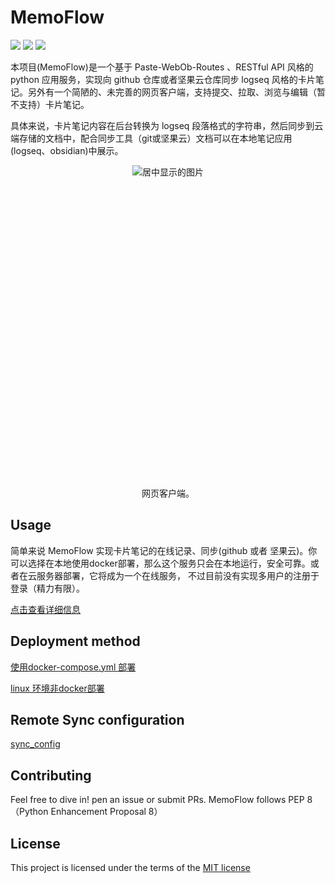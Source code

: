 # MemoFlow
<p align="left">
    <img src='https://img.shields.io/badge/language-python3.9-green'>
    <img src='https://img.shields.io/badge/Docker-Yes-brightgreen'>
    <img src='https://img.shields.io/badge/OpenStack-Architecture-orange'>
</p>
本项目(MemoFlow)是一个基于 Paste-WebOb-Routes 、RESTful API 风格的 python 应用服务，实现向 github 仓库或者坚果云仓库同步 logseq 风格的卡片笔记。另外有一个简陋的、未完善的网页客户端，支持提交、拉取、浏览与编辑（暂不支持）卡片笔记。

具体来说，卡片笔记内容在后台转换为 logseq 段落格式的字符串，然后同步到云端存储的文档中，配合同步工具（git或坚果云）文档可以在本地笔记应用(logseq、obsidian)中展示。

<div style="text-align: center; height: 500px; margin: auto;">
  <img src="https://qyzhizi.cn/img/202307201141763.png" alt="居中显示的图片">
</div>
<div style="text-align: center;">
  <p>网页客户端。</p>
</div>

## Usage
简单来说 MemoFlow 实现卡片笔记的在线记录、同步(github 或者 坚果云)。你可以选择在本地使用docker部署，那么这个服务只会在本地运行，安全可靠。或者在云服务器部署，它将成为一个在线服务，
不过目前没有实现多用户的注册于登录（精力有限）。

[点击查看详细信息](./docs/usage.md)

## Deployment method
[使用docker-compose.yml 部署](./docs/docker_deployment_approach.md)

[linux 环境非docker部署](./docs/linux_deployment_approach.md)

## Remote Sync configuration
[sync_config](./docs/sync_config.md)


## Contributing
Feel free to dive in! pen an issue or submit PRs.
MemoFlow follows PEP 8（Python Enhancement Proposal 8）

## License
This project is licensed under the terms of the [MIT license](./LICENSE)
